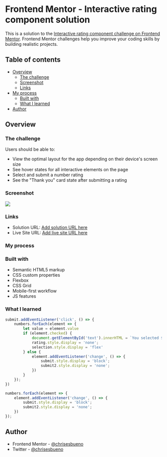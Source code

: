 # Frontend Mentor - Interactive rating component solution

This is a solution to the [Interactive rating component challenge on Frontend Mentor](https://www.frontendmentor.io/challenges/interactive-rating-component-koxpeBUmI). Frontend Mentor challenges help you improve your coding skills by building realistic projects. 

## Table of contents

- [Overview](#overview)
  - [The challenge](#the-challenge)
  - [Screenshot](#screenshot)
  - [Links](#links)
- [My process](#my-process)
  - [Built with](#built-with)
  - [What I learned](#what-i-learned)
- [Author](#author)

## Overview

### The challenge

Users should be able to:

- View the optimal layout for the app depending on their device's screen size
- See hover states for all interactive elements on the page
- Select and submit a number rating
- See the "Thank you" card state after submitting a rating

### Screenshot

![](./screenshot.jpg)

### Links

- Solution URL: [Add solution URL here](https://your-solution-url.com)
- Live Site URL: [Add live site URL here](https://your-live-site-url.com)

### My process

### Built with

- Semantic HTML5 markup
- CSS custom properties
- Flexbox
- CSS Grid
- Mobile-first workflow
- JS features

### What I learned

```js
submit.addEventListener('click', () => {
    numbers.forEach(element => {
        let value = element.value
        if (element.checked) {
            document.getElementById('text').innerHTML = `You selected ${value} out of 5`;
            rating.style.display = 'none';
            selection.style.display = 'flex'
        } else {
            element.addEventListener('change', () => {
                submit.style.display = 'block';
                submit2.style.display = 'none';
            })
        }
    });
})

numbers.forEach(element => {
    element.addEventListener('change', () => {
        submit.style.display = 'block';
        submit2.style.display = 'none';
    })
});
```

## Author

- Frontend Mentor - [@chrisesbueno](https://www.frontendmentor.io/profile/chrisesbueno)
- Twitter - [@chrisesbueno](https://www.twitter.com/chrisesbueno)

